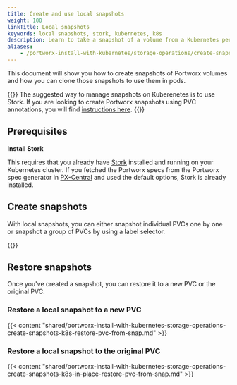 ```yaml
---
title: Create and use local snapshots
weight: 100
linkTitle: Local snapshots
keywords: local snapshots, stork, kubernetes, k8s
description: Learn to take a snapshot of a volume from a Kubernetes persistent volume claim (PVC) and use that snapshot as the volume for a new pod.
aliases:
    - /portworx-install-with-kubernetes/storage-operations/create-snapshots/on-demand/snaps-local/
---
```

This document will show you how to create snapshots of Portworx volumes and how you can clone those snapshots to use them in pods.

{{<info>}}
The suggested way to manage snapshots on Kuberenetes is to use Stork. If you are looking to create Portworx snapshots using PVC annotations, you will find [instructions here](/operations/operate-kubernetes/storage-operations/create-snapshots/on-demand/snaps-annotations).
{{</info>}}

## Prerequisites

**Install Stork**

This requires that you already have [Stork](/operations/operate-kubernetes/storage-operations/stork) installed and running on your
Kubernetes cluster. If you fetched the Portworx specs from the Portworx spec generator in [PX-Central](https://central.portworx.com) and used the default options, Stork is already installed.

## Create snapshots

With local snapshots, you can either snapshot individual PVCs one by one or snapshot a group of PVCs by using a label selector.

{{<homelist series="k8s-local-snap">}}

## Restore snapshots

Once you've created a snapshot, you can restore it to a new PVC or the original PVC.

### Restore a local snapshot to a new PVC

{{< content "shared/portworx-install-with-kubernetes-storage-operations-create-snapshots-k8s-restore-pvc-from-snap.md" >}}

### Restore a local snapshot to the original PVC

{{< content "shared/portworx-install-with-kubernetes-storage-operations-create-snapshots-k8s-in-place-restore-pvc-from-snap.md" >}}
